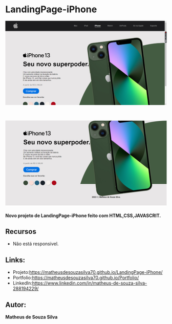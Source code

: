 # LandingPage-iPhone
![README.md](https://github.com/MatheusdeSouzaSilva70/LandingPage-iPhone/blob/main/img/img%20do%20projeto(2).png)

<br>

![README.md](https://github.com/MatheusdeSouzaSilva70/LandingPage-iPhone/blob/main/img/img%20do%20projeto(1).png)

#### Novo projeto de LandingPage-iPhone feito com HTML,CSS,JAVASCRIT.

## Recursos
- Não está responsivel.

## Links:
- Projeto:https://matheusdesouzasilva70.github.io/LandingPage-iPhone/
- Portfolio:https://matheusdesouzasilva70.github.io/Portfolio/
- LinkedIn:https://www.linkedin.com/in/matheus-de-souza-silva-288194229/

## Autor:
**Matheus de Souza Silva**

